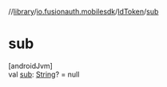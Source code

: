 //[library](../../../index.md)/[io.fusionauth.mobilesdk](../index.md)/[IdToken](index.md)/[sub](sub.md)

# sub

[androidJvm]\
val [sub](sub.md): [String](https://kotlinlang.org/api/core/kotlin-stdlib/kotlin/-string/index.html)? = null